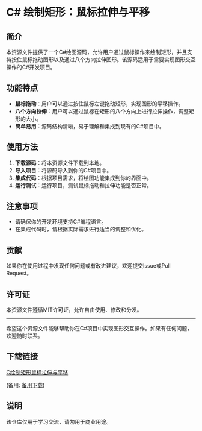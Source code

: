 # C# 绘制矩形：鼠标拉伸与平移

## 简介

本资源文件提供了一个C#绘图源码，允许用户通过鼠标操作来绘制矩形，并且支持按住鼠标拖动图形以及通过八个方向拉伸图形。该源码适用于需要实现图形交互操作的C#开发项目。

## 功能特点

- **鼠标拖动**：用户可以通过按住鼠标左键拖动矩形，实现图形的平移操作。
- **八个方向拉伸**：用户可以通过鼠标在矩形的八个方向上进行拉伸操作，调整矩形的大小。
- **简单易用**：源码结构清晰，易于理解和集成到现有的C#项目中。

## 使用方法

1. **下载源码**：将本资源文件下载到本地。
2. **导入项目**：将源码导入到你的C#项目中。
3. **集成代码**：根据项目需求，将绘图功能集成到你的界面中。
4. **运行测试**：运行项目，测试鼠标拖动和拉伸功能是否正常。

## 注意事项

- 请确保你的开发环境支持C#编程语言。
- 在集成代码时，请根据实际需求进行适当的调整和优化。

## 贡献

如果你在使用过程中发现任何问题或有改进建议，欢迎提交Issue或Pull Request。

## 许可证

本资源文件遵循MIT许可证，允许自由使用、修改和分发。

---

希望这个资源文件能够帮助你在C#项目中实现图形交互操作。如果有任何问题，欢迎随时联系。

## 下载链接
[C绘制矩形鼠标拉伸与平移](https://pan.quark.cn/s/56e00f11658b) 

(备用: [备用下载](https://pan.baidu.com/s/167d2L3yCJn7KYH0WlMILyQ?pwd=1234))

## 说明

该仓库仅用于学习交流，请勿用于商业用途。
